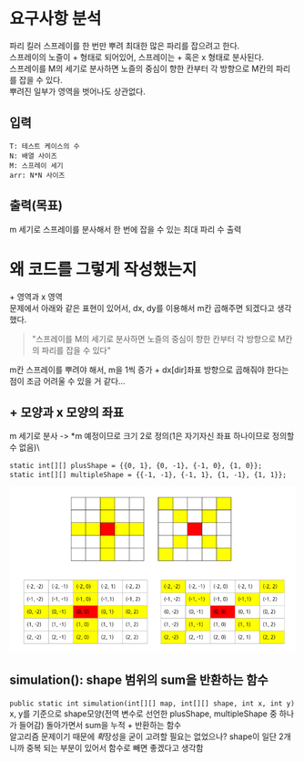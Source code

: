 # 요구사항 분석
파리 킬러 스프레이를 한 번만 뿌려 최대한 많은 파리를 잡으려고 한다.\
스프레이의 노즐이 + 형태로 되어있어, 스프레이는 + 혹은 x 형태로 분사된다.\
스프레이를 M의 세기로 분사하면 노즐의 중심이 향한 칸부터 각 방향으로 M칸의 파리를 잡을 수 있다.\
뿌려진 일부가 영역을 벗어나도 상관없다.

## 입력
```
T: 테스트 케이스의 수
N: 배열 사이즈
M: 스프레이 세기
arr: N*N 사이즈
```
## 출력(목표)
m 세기로 스프레이를 분사해서 한 번에 잡을 수 있는 최대 파리 수 출력


# 왜 코드를 그렇게 작성했는지
\+ 영역과 x 영역\
문제에서 아래와 같은 표현이 있어서, dx, dy를 이용해서 m칸 곱해주면 되겠다고 생각했다.
> "스프레이를 M의 세기로 분사하면 노즐의 중심이 향한 칸부터 각 방향으로 M칸의 파리를 잡을 수 있다"

m칸 스프레이를 뿌려야 해서, m을 1씩 증가 + dx[dir]좌표 방향으로 곱해줘야 한다는 점이 조금 어려울 수 있을 거 같다...



## + 모양과 x 모양의 좌표
m 세기로 분사 -> *m 예정이므로 크기 2로 정의(1은 자기자신 좌표 하나이므로 정의할 수 없음)\

```
static int[][] plusShape = {{0, 1}, {0, -1}, {-1, 0}, {1, 0}};
static int[][] multipleShape = {{-1, -1}, {-1, 1}, {1, -1}, {1, 1}};
```
![img.png](AttachedFile/swea_12712_1.png)

## simulation(): shape 범위의 sum을 반환하는 함수
`public static int simulation(int[][] map, int[][] shape, int x, int y)`\
x, y를 기준으로 shape모양(전역 변수로 선언한 plusShape, multipleShape 중 하나가 들어감) 돌아가면서 sum을 누적 + 반환하는 함수\
알고리즘 문제이기 때문에 *확*장성을 굳이 고려할 필요는 없었으나? shape이 일단 2개니까 중복 되는 부분이 있어서 함수로 빼면 좋겠다고 생각함